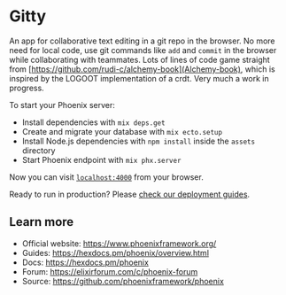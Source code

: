 # Gitty

An app for collaborative text editing in a git repo in the browser.
No more need for local code, use git commands like `add` and `commit` in the browser while collaborating with teammates.
Lots of lines of code game straight from [https://github.com/rudi-c/alchemy-book](Alchemy-book), which is inspired by the
LOGOOT implementation of a crdt.  Very much a work in progress.

To start your Phoenix server:

  * Install dependencies with `mix deps.get`
  * Create and migrate your database with `mix ecto.setup`
  * Install Node.js dependencies with `npm install` inside the `assets` directory
  * Start Phoenix endpoint with `mix phx.server`

Now you can visit [`localhost:4000`](http://localhost:4000) from your browser.

Ready to run in production? Please [check our deployment guides](https://hexdocs.pm/phoenix/deployment.html).

## Learn more

  * Official website: https://www.phoenixframework.org/
  * Guides: https://hexdocs.pm/phoenix/overview.html
  * Docs: https://hexdocs.pm/phoenix
  * Forum: https://elixirforum.com/c/phoenix-forum
  * Source: https://github.com/phoenixframework/phoenix
